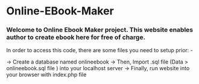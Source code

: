 # Online-EBook-Maker
 

<h3>Welcome to Online Ebook Maker project. This website enables author to create ebook here for free of charge.</h3>

In order to access this code, there are some files you need to setup prior: -

-> Create a database named onlineebook 
-> Then, Import .sql file (Data > onlineebook.sql file ) into your localhost server 
-> Finally, run website into your browser with index.php file